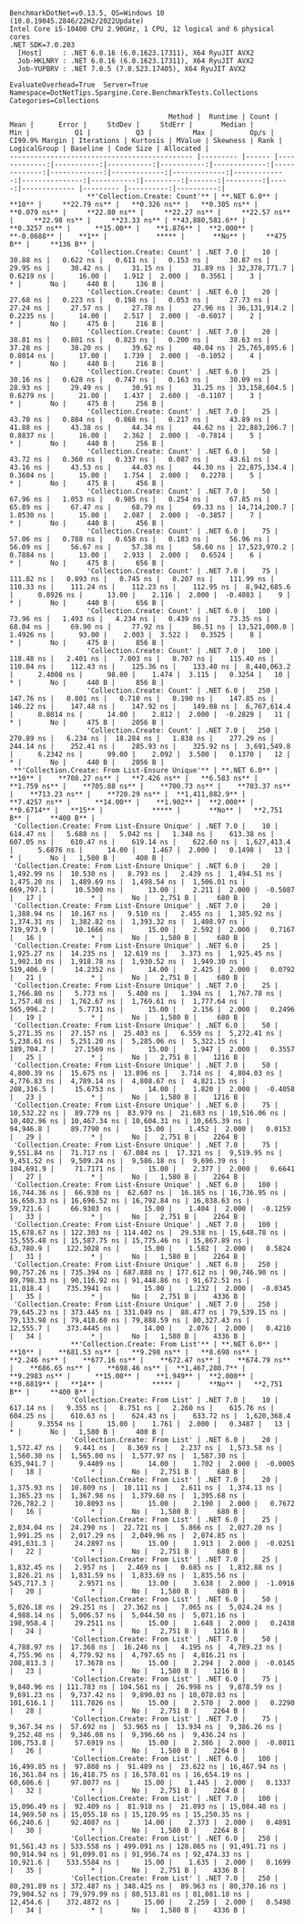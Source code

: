 
    BenchmarkDotNet=v0.13.5, OS=Windows 10 (10.0.19045.2846/22H2/2022Update)
    Intel Core i5-10400 CPU 2.90GHz, 1 CPU, 12 logical and 6 physical cores
    .NET SDK=7.0.203
      [Host]     : .NET 6.0.16 (6.0.1623.17311), X64 RyuJIT AVX2
      Job-HKLNRY : .NET 6.0.16 (6.0.1623.17311), X64 RyuJIT AVX2
      Job-YUPBRV : .NET 7.0.5 (7.0.523.17405), X64 RyuJIT AVX2

    EvaluateOverhead=True  Server=True  Namespace=DotNetTips.Spargine.Core.BenchmarkTests.Collections  
    Categories=Collections  

                                           Method |  Runtime | Count |         Mean |      Error |     StdDev |     StdErr |       Median |          Min |           Q1 |           Q3 |          Max |         Op/s | CI99.9% Margin | Iterations | Kurtosis | MValue | Skewness | Rank | LogicalGroup | Baseline | Code Size | Allocated |
    --------------------------------------------- |--------- |------ |-------------:|-----------:|-----------:|-----------:|-------------:|-------------:|-------------:|-------------:|-------------:|-------------:|---------------:|-----------:|---------:|-------:|---------:|-----:|------------- |--------- |----------:|----------:|
                       **'Collection.Create: Count'** | **.NET 6.0** |    **10** |     **22.79 ns** |   **0.326 ns** |   **0.305 ns** |   **0.079 ns** |     **22.80 ns** |     **22.27 ns** |     **22.57 ns** |     **22.98 ns** |     **23.33 ns** | **43,880,581.6** |      **0.3257 ns** |      **15.00** |    **1.876** |  **2.000** |  **-0.0688** |    **1** |            ***** |       **No** |     **475 B** |     **136 B** |
                       'Collection.Create: Count' | .NET 7.0 |    10 |     30.88 ns |   0.622 ns |   0.611 ns |   0.153 ns |     30.87 ns |     29.95 ns |     30.42 ns |     31.15 ns |     31.89 ns | 32,378,771.7 |      0.6219 ns |      16.00 |    1.912 |  2.000 |   0.3561 |    3 |            * |       No |     440 B |     136 B |
                       'Collection.Create: Count' | .NET 6.0 |    20 |     27.68 ns |   0.223 ns |   0.198 ns |   0.053 ns |     27.73 ns |     27.24 ns |     27.57 ns |     27.78 ns |     27.96 ns | 36,131,914.2 |      0.2235 ns |      14.00 |    2.517 |  2.000 |  -0.6017 |    2 |            * |       No |     475 B |     216 B |
                       'Collection.Create: Count' | .NET 7.0 |    20 |     38.81 ns |   0.801 ns |   0.823 ns |   0.200 ns |     38.63 ns |     37.28 ns |     38.20 ns |     39.62 ns |     40.04 ns | 25,765,895.6 |      0.8014 ns |      17.00 |    1.739 |  2.000 |  -0.1052 |    4 |            * |       No |     440 B |     216 B |
                       'Collection.Create: Count' | .NET 6.0 |    25 |     30.16 ns |   0.628 ns |   0.747 ns |   0.163 ns |     30.09 ns |     28.93 ns |     29.49 ns |     30.91 ns |     31.25 ns | 33,158,604.5 |      0.6279 ns |      21.00 |    1.437 |  2.600 |  -0.1107 |    3 |            * |       No |     475 B |     256 B |
                       'Collection.Create: Count' | .NET 7.0 |    25 |     43.70 ns |   0.884 ns |   0.868 ns |   0.217 ns |     43.89 ns |     41.88 ns |     43.38 ns |     44.34 ns |     44.62 ns | 22,883,206.7 |      0.8837 ns |      16.00 |    2.362 |  2.000 |  -0.7814 |    5 |            * |       No |     440 B |     256 B |
                       'Collection.Create: Count' | .NET 6.0 |    50 |     43.72 ns |   0.360 ns |   0.337 ns |   0.087 ns |     43.61 ns |     43.16 ns |     43.53 ns |     44.03 ns |     44.30 ns | 22,875,334.4 |      0.3604 ns |      15.00 |    1.754 |  2.000 |   0.2278 |    5 |            * |       No |     475 B |     456 B |
                       'Collection.Create: Count' | .NET 7.0 |    50 |     67.96 ns |   1.053 ns |   0.985 ns |   0.254 ns |     67.85 ns |     65.89 ns |     67.47 ns |     68.79 ns |     69.33 ns | 14,714,200.7 |      1.0530 ns |      15.00 |    2.087 |  2.000 |  -0.3857 |    7 |            * |       No |     440 B |     456 B |
                       'Collection.Create: Count' | .NET 6.0 |    75 |     57.06 ns |   0.788 ns |   0.658 ns |   0.183 ns |     56.96 ns |     56.09 ns |     56.67 ns |     57.38 ns |     58.60 ns | 17,523,970.2 |      0.7884 ns |      13.00 |    2.933 |  2.000 |   0.6524 |    6 |            * |       No |     475 B |     656 B |
                       'Collection.Create: Count' | .NET 7.0 |    75 |    111.82 ns |   0.893 ns |   0.745 ns |   0.207 ns |    111.99 ns |    110.33 ns |    111.24 ns |    112.23 ns |    112.95 ns |  8,942,685.6 |      0.8926 ns |      13.00 |    2.116 |  2.000 |  -0.4083 |    9 |            * |       No |     440 B |     656 B |
                       'Collection.Create: Count' | .NET 6.0 |   100 |     73.96 ns |   1.493 ns |   4.234 ns |   0.439 ns |     73.35 ns |     68.04 ns |     69.90 ns |     77.92 ns |     86.51 ns | 13,521,000.0 |      1.4926 ns |      93.00 |    2.003 |  3.522 |   0.3525 |    8 |            * |       No |     475 B |     856 B |
                       'Collection.Create: Count' | .NET 7.0 |   100 |    118.48 ns |   2.401 ns |   7.003 ns |   0.707 ns |    115.40 ns |    110.04 ns |    112.43 ns |    125.36 ns |    133.40 ns |  8,440,063.2 |      2.4008 ns |      98.00 |    1.474 |  3.115 |   0.3254 |   10 |            * |       No |     440 B |     856 B |
                       'Collection.Create: Count' | .NET 6.0 |   250 |    147.76 ns |   0.801 ns |   0.710 ns |   0.190 ns |    147.85 ns |    146.22 ns |    147.48 ns |    147.92 ns |    149.08 ns |  6,767,614.4 |      0.8014 ns |      14.00 |    2.812 |  2.000 |  -0.2829 |   11 |            * |       No |     475 B |    2056 B |
                       'Collection.Create: Count' | .NET 7.0 |   250 |    270.89 ns |   6.234 ns |  18.284 ns |   1.838 ns |    277.29 ns |    244.14 ns |    252.41 ns |    285.93 ns |    325.92 ns |  3,691,549.8 |      6.2342 ns |      99.00 |    2.092 |  3.500 |   0.1370 |   12 |            * |       No |     440 B |    2056 B |
     **'Collection.Create: From List-Ensure Unique'** | **.NET 6.0** |    **10** |    **708.27 ns** |   **7.426 ns** |   **6.583 ns** |   **1.759 ns** |    **705.88 ns** |    **700.73 ns** |    **703.37 ns** |    **713.23 ns** |    **720.29 ns** |  **1,411,882.9** |      **7.4257 ns** |      **14.00** |    **1.902** |  **2.000** |   **0.6714** |   **15** |            ***** |       **No** |   **2,751 B** |     **400 B** |
     'Collection.Create: From List-Ensure Unique' | .NET 7.0 |    10 |    614.47 ns |   5.688 ns |   5.042 ns |   1.348 ns |    613.38 ns |    607.05 ns |    610.47 ns |    619.14 ns |    622.60 ns |  1,627,413.4 |      5.6876 ns |      14.00 |    1.467 |  2.000 |   0.1498 |   13 |            * |       No |   1,580 B |     400 B |
     'Collection.Create: From List-Ensure Unique' | .NET 6.0 |    20 |  1,492.99 ns |  10.530 ns |   8.793 ns |   2.439 ns |  1,494.51 ns |  1,475.20 ns |  1,489.69 ns |  1,498.54 ns |  1,506.01 ns |    669,797.1 |     10.5300 ns |      13.00 |    2.211 |  2.000 |  -0.5087 |   17 |            * |       No |   2,751 B |     680 B |
     'Collection.Create: From List-Ensure Unique' | .NET 7.0 |    20 |  1,388.94 ns |  10.167 ns |   9.510 ns |   2.455 ns |  1,385.92 ns |  1,374.31 ns |  1,382.82 ns |  1,393.32 ns |  1,408.97 ns |    719,973.9 |     10.1666 ns |      15.00 |    2.592 |  2.000 |   0.7167 |   16 |            * |       No |   1,580 B |     680 B |
     'Collection.Create: From List-Ensure Unique' | .NET 6.0 |    25 |  1,925.27 ns |  14.235 ns |  12.619 ns |   3.373 ns |  1,925.45 ns |  1,902.10 ns |  1,918.78 ns |  1,930.52 ns |  1,949.30 ns |    519,406.9 |     14.2352 ns |      14.00 |    2.425 |  2.000 |   0.0792 |   21 |            * |       No |   2,751 B |     680 B |
     'Collection.Create: From List-Ensure Unique' | .NET 7.0 |    25 |  1,766.80 ns |   5.773 ns |   5.400 ns |   1.394 ns |  1,767.78 ns |  1,757.48 ns |  1,762.67 ns |  1,769.61 ns |  1,777.64 ns |    565,996.2 |      5.7731 ns |      15.00 |    2.156 |  2.000 |   0.2496 |   19 |            * |       No |   1,580 B |     680 B |
     'Collection.Create: From List-Ensure Unique' | .NET 6.0 |    50 |  5,271.35 ns |  27.157 ns |  25.403 ns |   6.559 ns |  5,272.41 ns |  5,238.61 ns |  5,251.20 ns |  5,285.06 ns |  5,322.15 ns |    189,704.7 |     27.1569 ns |      15.00 |    1.947 |  2.000 |   0.3557 |   25 |            * |       No |   2,751 B |    1216 B |
     'Collection.Create: From List-Ensure Unique' | .NET 7.0 |    50 |  4,800.39 ns |  15.675 ns |  13.896 ns |   3.714 ns |  4,804.03 ns |  4,776.83 ns |  4,789.14 ns |  4,808.67 ns |  4,821.15 ns |    208,316.5 |     15.6753 ns |      14.00 |    1.820 |  2.000 |  -0.4058 |   23 |            * |       No |   1,580 B |    1216 B |
     'Collection.Create: From List-Ensure Unique' | .NET 6.0 |    75 | 10,532.22 ns |  89.779 ns |  83.979 ns |  21.683 ns | 10,516.06 ns | 10,402.96 ns | 10,467.34 ns | 10,604.31 ns | 10,665.39 ns |     94,946.8 |     89.7790 ns |      15.00 |    1.452 |  2.000 |   0.0153 |   29 |            * |       No |   2,751 B |    2264 B |
     'Collection.Create: From List-Ensure Unique' | .NET 7.0 |    75 |  9,551.84 ns |  71.717 ns |  67.084 ns |  17.321 ns |  9,519.95 ns |  9,451.52 ns |  9,509.24 ns |  9,586.18 ns |  9,696.39 ns |    104,691.9 |     71.7171 ns |      15.00 |    2.377 |  2.000 |   0.6641 |   27 |            * |       No |   1,580 B |    2264 B |
     'Collection.Create: From List-Ensure Unique' | .NET 6.0 |   100 | 16,744.36 ns |  66.930 ns |  62.607 ns |  16.165 ns | 16,736.95 ns | 16,650.33 ns | 16,696.52 ns | 16,792.84 ns | 16,838.63 ns |     59,721.6 |     66.9303 ns |      15.00 |    1.404 |  2.000 |  -0.1259 |   33 |            * |       No |   2,751 B |    2264 B |
     'Collection.Create: From List-Ensure Unique' | .NET 7.0 |   100 | 15,678.67 ns | 122.303 ns | 114.402 ns |  29.538 ns | 15,648.78 ns | 15,555.48 ns | 15,587.75 ns | 15,775.46 ns | 15,867.89 ns |     63,780.9 |    122.3028 ns |      15.00 |    1.582 |  2.000 |   0.5824 |   31 |            * |       No |   1,580 B |    2264 B |
     'Collection.Create: From List-Ensure Unique' | .NET 6.0 |   250 | 90,757.26 ns | 735.394 ns | 687.888 ns | 177.612 ns | 90,746.90 ns | 89,798.33 ns | 90,116.92 ns | 91,448.86 ns | 91,672.51 ns |     11,018.4 |    735.3941 ns |      15.00 |    1.232 |  2.000 |  -0.0345 |   35 |            * |       No |   2,751 B |    4336 B |
     'Collection.Create: From List-Ensure Unique' | .NET 7.0 |   250 | 79,645.23 ns | 373.445 ns | 331.049 ns |  88.477 ns | 79,539.15 ns | 79,133.98 ns | 79,418.60 ns | 79,888.59 ns | 80,327.43 ns |     12,555.7 |    373.4445 ns |      14.00 |    2.076 |  2.000 |   0.4210 |   34 |            * |       No |   1,580 B |    4336 B |
                   **'Collection.Create: From List'** | **.NET 6.0** |    **10** |    **681.53 ns** |   **9.298 ns** |   **8.698 ns** |   **2.246 ns** |    **677.16 ns** |    **672.47 ns** |    **674.79 ns** |    **686.65 ns** |    **698.46 ns** |  **1,467,280.7** |      **9.2983 ns** |      **15.00** |    **1.949** |  **2.000** |   **0.6819** |   **14** |            ***** |       **No** |   **2,751 B** |     **400 B** |
                   'Collection.Create: From List' | .NET 7.0 |    10 |    617.14 ns |   9.355 ns |   8.751 ns |   2.260 ns |    615.76 ns |    604.25 ns |    610.63 ns |    624.43 ns |    633.72 ns |  1,620,368.4 |      9.3554 ns |      15.00 |    1.761 |  2.000 |   0.3487 |   13 |            * |       No |   1,580 B |     400 B |
                   'Collection.Create: From List' | .NET 6.0 |    20 |  1,572.47 ns |   9.441 ns |   8.369 ns |   2.237 ns |  1,573.58 ns |  1,560.30 ns |  1,565.00 ns |  1,577.97 ns |  1,587.30 ns |    635,941.7 |      9.4409 ns |      14.00 |    1.702 |  2.000 |  -0.0005 |   18 |            * |       No |   2,751 B |     680 B |
                   'Collection.Create: From List' | .NET 7.0 |    20 |  1,375.93 ns |  10.809 ns |  10.111 ns |   2.611 ns |  1,374.13 ns |  1,365.23 ns |  1,367.98 ns |  1,379.60 ns |  1,395.68 ns |    726,782.2 |     10.8093 ns |      15.00 |    2.190 |  2.000 |   0.7672 |   16 |            * |       No |   1,580 B |     680 B |
                   'Collection.Create: From List' | .NET 6.0 |    25 |  2,034.04 ns |  24.290 ns |  22.721 ns |   5.866 ns |  2,027.20 ns |  1,991.25 ns |  2,017.29 ns |  2,049.96 ns |  2,074.85 ns |    491,631.3 |     24.2897 ns |      15.00 |    1.913 |  2.000 |  -0.0251 |   22 |            * |       No |   2,751 B |     680 B |
                   'Collection.Create: From List' | .NET 7.0 |    25 |  1,832.45 ns |   2.957 ns |   2.469 ns |   0.685 ns |  1,832.88 ns |  1,826.21 ns |  1,831.59 ns |  1,833.69 ns |  1,835.56 ns |    545,717.3 |      2.9571 ns |      13.00 |    3.638 |  2.000 |  -1.0916 |   20 |            * |       No |   1,580 B |     680 B |
                   'Collection.Create: From List' | .NET 6.0 |    50 |  5,026.18 ns |  29.251 ns |  27.362 ns |   7.065 ns |  5,024.24 ns |  4,988.14 ns |  5,006.57 ns |  5,044.50 ns |  5,071.16 ns |    198,958.4 |     29.2511 ns |      15.00 |    1.648 |  2.000 |   0.2438 |   24 |            * |       No |   2,751 B |    1216 B |
                   'Collection.Create: From List' | .NET 7.0 |    50 |  4,788.97 ns |  17.368 ns |  16.246 ns |   4.195 ns |  4,789.23 ns |  4,755.96 ns |  4,779.92 ns |  4,797.65 ns |  4,816.21 ns |    208,813.3 |     17.3678 ns |      15.00 |    2.294 |  2.000 |  -0.0145 |   23 |            * |       No |   1,580 B |    1216 B |
                   'Collection.Create: From List' | .NET 6.0 |    75 |  9,840.96 ns | 111.783 ns | 104.561 ns |  26.998 ns |  9,878.59 ns |  9,691.23 ns |  9,737.42 ns |  9,890.03 ns | 10,078.83 ns |    101,616.1 |    111.7826 ns |      15.00 |    2.570 |  2.000 |   0.2290 |   28 |            * |       No |   2,751 B |    2264 B |
                   'Collection.Create: From List' | .NET 7.0 |    75 |  9,367.34 ns |  57.692 ns |  53.965 ns |  13.934 ns |  9,386.26 ns |  9,252.48 ns |  9,346.08 ns |  9,396.66 ns |  9,436.24 ns |    106,753.8 |     57.6919 ns |      15.00 |    2.386 |  2.000 |  -0.8011 |   26 |            * |       No |   1,580 B |    2264 B |
                   'Collection.Create: From List' | .NET 6.0 |   100 | 16,499.85 ns |  97.808 ns |  91.489 ns |  23.622 ns | 16,467.94 ns | 16,361.84 ns | 16,418.75 ns | 16,578.01 ns | 16,654.19 ns |     60,606.6 |     97.8077 ns |      15.00 |    1.445 |  2.000 |   0.1337 |   32 |            * |       No |   2,751 B |    2264 B |
                   'Collection.Create: From List' | .NET 7.0 |   100 | 15,096.49 ns |  92.409 ns |  81.918 ns |  21.893 ns | 15,084.48 ns | 14,969.50 ns | 15,055.18 ns | 15,120.95 ns | 15,250.35 ns |     66,240.6 |     92.4087 ns |      14.00 |    2.373 |  2.000 |   0.4891 |   30 |            * |       No |   1,580 B |    2264 B |
                   'Collection.Create: From List' | .NET 6.0 |   250 | 91,561.43 ns | 533.558 ns | 499.091 ns | 128.865 ns | 91,491.71 ns | 90,914.94 ns | 91,099.01 ns | 91,956.74 ns | 92,474.33 ns |     10,921.6 |    533.5584 ns |      15.00 |    1.635 |  2.000 |   0.1699 |   35 |            * |       No |   2,751 B |    4336 B |
                   'Collection.Create: From List' | .NET 7.0 |   250 | 80,291.89 ns | 372.487 ns | 348.425 ns |  89.963 ns | 80,370.16 ns | 79,904.52 ns | 79,979.99 ns | 80,513.81 ns | 81,081.18 ns |     12,454.6 |    372.4872 ns |      15.00 |    2.259 |  2.000 |   0.5498 |   34 |            * |       No |   1,580 B |    4336 B |
